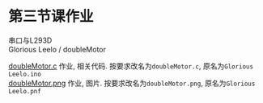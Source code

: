 # 第三节课作业

串口与L293D  
Glorious Leelo / doubleMotor

[doubleMotor.c](doubleMotor.c) 作业, 相关代码. 按要求改名为`doubleMotor.c`, 原名为`Glorious Leelo.ino`  
[doubleMotor.png](doubleMotor.png) 作业, 图片. 按要求改名为`doubleMotor.png`, 原名为`Glorious Leelo.pnf`